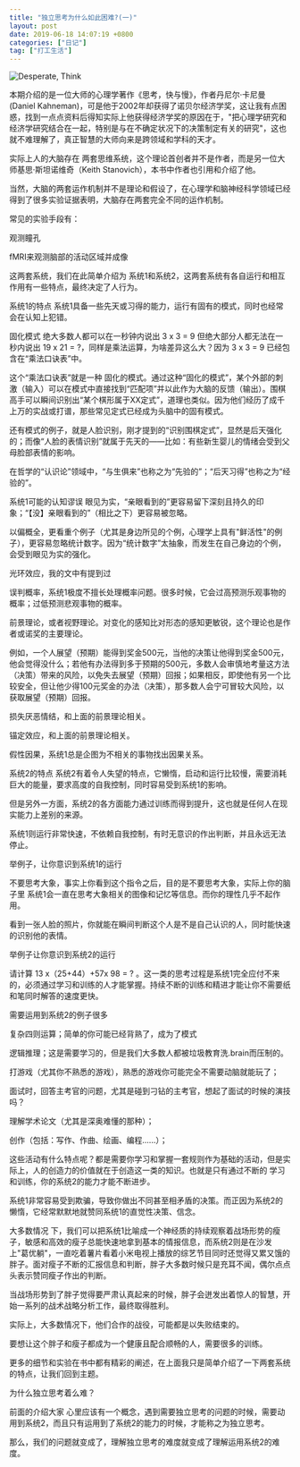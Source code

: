 ```yaml
---
title: "独立思考为什么如此困难?(一)"
layout: post
date: 2019-06-18 14:07:19 +0800
categories: ["日记"]
tag: ["打工生活"]
---
```


![Desperate, Think](https://cdn.pixabay.com/photo/2020/04/07/04/17/desperate-5011953_1280.jpg)

本期介绍的是一位大师的心理学著作《思考，快与慢》，作者丹尼尔·卡尼曼(Daniel Kahneman)，可是他于2002年却获得了诺贝尔经济学奖，这让我有点困惑，找到一点点资料后得知实际上他获得经济学奖的原因在于，"把心理学研究和经济学研究结合在一起，特别是与在不确定状况下的决策制定有关的研究"，这也就不难理解了，真正智慧的大师向来是跨领域和学科的天才。

实际上人的大脑存在 两套思维系统，这个理论首创者并不是作者，而是另一位大师基思·斯坦诺维奇（Keith Stanovich），本书中作者也引用和介绍了他。

当然，大脑的两套运作机制并不是理论和假设了，在心理学和脑神经科学领域已经得到了很多实验证据表明，大脑存在两套完全不同的运作机制。

常见的实验手段有：

观测瞳孔

fMRI来观测脑部的活动区域并成像

这两套系统，我们在此简单介绍为 系统1和系统2，这两套系统有各自运行和相互作用有一些特点，最终决定了人行为。

系统1的特点
系统1具备一些先天或习得的能力，运行有固有的模式，同时也经常会在认知上犯错。

固化模式
绝大多数人都可以在一秒钟内说出 3 x 3 = 9 但绝大部分人都无法在一秒内说出 19 x 21 = ?，同样是乘法运算，为啥差异这么大？因为 3 x 3 = 9 已经包含在“乘法口诀表”中。

这个“乘法口诀表”就是一种 固化的模式。通过这种“固化的模式”，某个外部的刺激（输入）可以在模式中直接找到“匹配项”并以此作为大脑的反馈（输出）。围棋高手可以瞬间识别出“某个棋形属于XX定式”，道理也类似。因为他们经历了成千上万的实战或打谱，那些常见定式已经成为头脑中的固有模式。

还有模式的例子，就是人脸识别，刚才提到的“识别围棋定式”，显然是后天强化的；而像“人脸的表情识别”就属于先天的——比如：有些新生婴儿的情绪会受到父母脸部表情的影响。

在哲学的“认识论”领域中，“与生俱来”也称之为“先验的”；“后天习得”也称之为“经验的”。

系统1可能的认知谬误
眼见为实，“亲眼看到的”更容易留下深刻且持久的印象；“【没】亲眼看到的”（相比之下）更容易被忽略。

以偏概全，更看重个例子（尤其是身边所见的个例，心理学上具有"鲜活性"的例子），更容易忽略统计数字。因为“统计数字”太抽象，而发生在自己身边的个例，会受到眼见为实的强化。

光环效应，我的文中有提到过

误判概率，系统1极度不擅长处理概率问题。很多时候，它会过高预测乐观事物的概率；过低预测悲观事物的概率。

前景理论，或者视野理论。对变化的感知比对形态的感知更敏锐，这个理论也是作者或诺奖的主要理论。 

例如，一个人展望（预期）能得到奖金500元，当他的决策让他得到奖金500元，他会觉得没什么；若他有办法得到多于预期的500元，多数人会审慎地考量这方法（决策）带来的风险，以免失去展望（预期）回报；如果相反，即使他有另一个比较安全，但让他少得100元奖金的办法（决策），那多数人会宁可冒较大风险，以获取展望（预期）回报。

损失厌恶情结，和上面的前景理论相关。

锚定效应，和上面的前景理论相关。

假性因果，系统1总是企图为不相关的事物找出因果关系。

系统2的特点
系统2有着令人失望的特点，它懒惰，启动和运行比较慢，需要消耗巨大的能量，要求高度的自我控制，同时容易受到系统1的影响。

但是另外一方面，系统2的各方面能力通过训练而得到提升，这也就是任何人在现实能力上差别的来源。

系统1则运行非常快速，不依赖自我控制，有时无意识的作出判断，并且永远无法停止。

举例子，让你意识到系统1的运行

不要思考大象，事实上你看到这个指令之后，目的是不要思考大象，实际上你的脑子里 系统1会一直在思考大象相关的图像和记忆等信息。而你的理性几乎不起作用。

看到一张人脸的照片，你就能在瞬间判断这个人是不是自己认识的人，同时能快速的识别他的表情。

举例子让你意识到系统2的运行

请计算 13 x（25+44）+57x 98 = ? 。这一类的思考过程是系统1完全应付不来的，必须通过学习和训练的人才能掌握。持续不断的训练和精进才能让你不需要纸和笔同时解答的速度更快。

需要运用到系统2的例子很多

复杂四则运算；简单的你可能已经背熟了，成为了模式

逻辑推理；这是需要学习的，但是我们大多数人都被垃圾教育洗.brain而压制的。

打游戏（尤其你不熟悉的游戏），熟悉的游戏你可能完全不需要动脑就能玩了；

面试时，回答主考官的问题，尤其是碰到刁钻的主考官，想起了面试的时候的演技吗？

理解学术论文（尤其是深奥难懂的那种）；

创作（包括：写作、作曲、绘画、编程......）；

这些活动有什么特点呢？都是需要你学习和掌握一套规则作为基础的活动，但是实际上，人的创造力的价值就在于创造这一类的知识。也就是只有通过不断的 学习和训练，你的系统2的能力才能不断进步。

系统1非常容易受到欺骗，导致你做出不同甚至相矛盾的决策。而正因为系统2的懒惰，它经常默默地就赞同系统1的直觉性决策、信念。

大多数情况 下，我们可以把系统1比喻成一个神经质的持续观察着战场形势的瘦子，敏感和高效的瘦子总能快速地拿到基本的情报信息，而系统2则是在沙发上"葛优躺"，一直吃着薯片看着小米电视上播放的综艺节目同时还觉得又累又饿的胖子。面对瘦子不断的汇报信息和判断，胖子大多数时候只是充耳不闻，偶尔点点头表示赞同瘦子作出的判断。

当战场形势到了胖子觉得要严肃认真起来的时候，胖子会迸发出着惊人的智慧，开始一系列的战术战略分析工作，最终取得胜利。

实际上，大多数情况下，他们合作的战役，可能都是以失败结束的。

要想让这个胖子和瘦子都成为一个健康且配合顺畅的人，需要很多的训练。

更多的细节和实验在书中都有精彩的阐述，在上面我只是简单介绍了一下两套系统的特点，让我们回到主题。

为什么独立思考着么难？

前面的介绍大家 心里应该有一个概念，遇到需要独立思考的问题的时候，需要动用到系统2，而且只有运用到了系统2的能力的时候，才能称之为独立思考。

那么，我们的问题就变成了，理解独立思考的难度就变成了理解运用系统2的难度。
